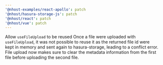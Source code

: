 ```yaml
---
'@nhost-examples/react-apollo': patch
'@nhost/hasura-storage-js': patch
'@nhost/react': patch
'@nhost/vue': patch
---
```


Allow `useFileUpload` to be reused
Once a file were uploaded with `useFileUpload`, it was not possible to reuse it as the returned file id were kept in memory and sent again to hasura-storage, leading to a conflict error.
File upload now makes sure to clear the metadata information from the first file before uploading the second file.
